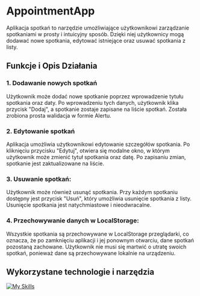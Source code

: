 # AppointmentApp

Aplikacja spotkań to narzędzie umożliwiające użytkownikowi zarządzanie spotkaniami w prosty i intuicyjny sposób. Dzięki niej użytkownicy mogą dodawać nowe spotkania, edytować istniejące oraz usuwać spotkania z listy.

## Funkcje i Opis Działania


### 1. Dodawanie nowych spotkań
Użytkownik może dodać nowe spotkanie poprzez wprowadzenie tytułu spotkania oraz daty. Po wprowadzeniu tych danych, użytkownik klika przycisk "Dodaj", a spotkanie zostaje zapisane na liście spotkań.
Została zrobiona prosta walidacja w formie Alertu. 

### 2. Edytowanie spotkań
Aplikacja umożliwia użytkownikowi edytowanie szczegółów spotkania. Po kliknięciu przycisku "Edytuj", otwiera się modalne okno, w którym użytkownik może zmienić tytuł spotkania oraz datę. Po zapisaniu zmian, spotkanie jest zaktualizowane na liście.

### 3. Usuwanie spotkań: 
Użytkownik może również usunąć spotkania. Przy każdym spotkaniu dostępny jest przycisk "Usuń", który umożliwia usunięcie spotkania z listy. Usunięcie spotkania jest natychmiastowe i nieodwracalne.

### 4. Przechowywanie danych w LocalStorage:
Wszystkie spotkania są przechowywane w LocalStorage przeglądarki, co oznacza, że po zamknięciu aplikacji i jej ponownym otwarciu, dane spotkań pozostaną zachowane. Użytkownik nie musi się martwić o utratę swoich spotkań, ponieważ dane są przechowywane lokalnie na urządzeniu. 


## Wykorzystane technologie i narzędzia

[![My Skills](https://skillicons.dev/icons?i=html,css,bootstrap,angular,git,vscode)](https://skillicons.dev)